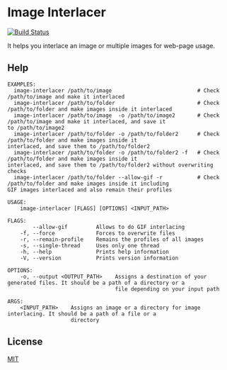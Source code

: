 Image Interlacer
====================

[![Build Status](https://travis-ci.org/magiclen/image-interlacer.svg?branch=master)](https://travis-ci.org/magiclen/image-interlacer)

It helps you interlace an image or multiple images for web-page usage.

## Help

```
EXAMPLES:
  image-interlacer /path/to/image                           # Check /path/to/image and make it interlaced
  image-interlacer /path/to/folder                          # Check /path/to/folder and make images inside it interlaced
  image-interlacer /path/to/image  -o /path/to/image2       # Check /path/to/image and make it interlaced, and save it
to /path/to/image2
  image-interlacer /path/to/folder -o /path/to/folder2      # Check /path/to/folder and make images inside it
interlaced, and save them to /path/to/folder2
  image-interlacer /path/to/folder -o /path/to/folder2 -f   # Check /path/to/folder and make images inside it
interlaced, and save them to /path/to/folder2 without overwriting checks
  image-interlacer /path/to/folder --allow-gif -r           # Check /path/to/folder and make images inside it including
GIF images interlaced and also remain their profiles

USAGE:
    image-interlacer [FLAGS] [OPTIONS] <INPUT_PATH>

FLAGS:
        --allow-gif         Allows to do GIF interlacing
    -f, --force             Forces to overwrite files
    -r, --remain-profile    Remains the profiles of all images
    -s, --single-thread     Uses only one thread
    -h, --help              Prints help information
    -V, --version           Prints version information

OPTIONS:
    -o, --output <OUTPUT_PATH>    Assigns a destination of your generated files. It should be a path of a directory or a
                                  file depending on your input path

ARGS:
    <INPUT_PATH>    Assigns an image or a directory for image interlacing. It should be a path of a file or a
                    directory
```

## License

[MIT](LICENSE)